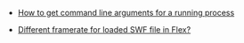 
- [How to get command line arguments for a running process](/2008/10/228386/)

- [Different framerate for loaded SWF file in Flex?](/2008/09/119927/)

